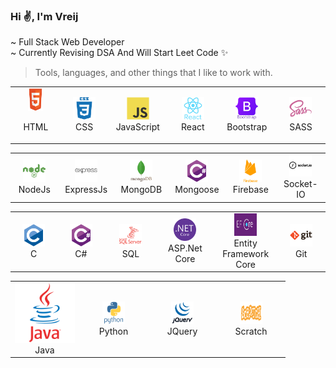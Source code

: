 ###  Hi :v:, I'm Vreij </br>
~ Full Stack Web Developer </br>
~ Currently Revising DSA And Will Start Leet Code :sparkles: </br>

> Tools, languages, and other things that I like to work with.
<table>
  <tr>
    <td align="center" width="96">
      <a href="#" style="cursor:none;">
        <img src="https://github.com/devicons/devicon/blob/master/icons/html5/html5-original.svg" width="24" height="36" alt="HTML" />
      </a>
      <br><p>HTML</p>
    </td>
    <td align="center" width="96">
      <a href="#" style="cursor:none;">
        <img src="https://github.com/devicons/devicon/blob/master/icons/css3/css3-plain-wordmark.svg" width="36" height="36" alt="CSS" />
      </a>
      <br>CSS
    </td>
    <td align="center" width="96">
      <a href="#" style="cursor:none;">
        <img src="https://github.com/devicons/devicon/blob/master/icons/javascript/javascript-original.svg" width="36" height="36" alt="JavaScript" />
      </a>
      <br>JavaScript
    </td>
    <td align="center" width="96">
      <a href="#" style="cursor:none;">
        <img src="https://github.com/devicons/devicon/blob/master/icons/react/react-original-wordmark.svg" width="36" height="36" alt="React" />
      </a>
      <br>React
    </td>
    <td align="center" width="96">
      <a href="#" style="cursor:none;">
        <img src="https://github.com/devicons/devicon/blob/master/icons/bootstrap/bootstrap-original-wordmark.svg" width="36" height="36" alt="Bootstrap" />
      </a>
      <br>Bootstrap
    </td>
    <td align="center" width="96">
      <a href="#" style="cursor:none;">
        <img src="https://github.com/devicons/devicon/blob/master/icons/sass/sass-original.svg" width="36" height="36" alt="SASS" />
      </a>
      <br>SASS
    </td>
  </tr>
</table>

<table>
  <tr>
    <td align="center" width="96">
      <a href="#" style="cursor:none;">
        <img src="https://github.com/devicons/devicon/blob/master/icons/nodejs/nodejs-plain-wordmark.svg" width="36" height="36" alt="NodeJs" />
      </a>
      <br>NodeJs
    </td>
    <td align="center" width="96">
      <a href="#" style="cursor:none;">
        <img src="https://github.com/devicons/devicon/blob/master/icons/express/express-original-wordmark.svg" width="36" height="36" alt="Express" />
      </a>
      <br>ExpressJs
    </td>
    <td align="center" width="96">
      <a href="#" style="cursor:none;">
        <img src="https://github.com/devicons/devicon/blob/master/icons/mongodb/mongodb-original-wordmark.svg" width="36" height="36" alt="MongoDB" />
      </a>
      <br>MongoDB
    </td>
    <td align="center" width="96">
      <a href="#" style="cursor:none;">
        <img src="https://github.com/devicons/devicon/blob/master/icons/csharp/csharp-original.svg" width="36" height="36" alt="Mongoose" />
      </a>
      <br>Mongoose
    </td>
        <td align="center" width="96">
      <a href="#" style="cursor:none;">
        <img src="https://github.com/devicons/devicon/blob/master/icons/firebase/firebase-plain-wordmark.svg" width="36" height="36" alt="Firebase" />
      </a>
      <br>Firebase
    </td>
        </td>
        <td align="center" width="96">
      <a href="#" style="cursor:none;">
        <img src="https://github.com/devicons/devicon/blob/master/icons/socketio/socketio-original-wordmark.svg" width="36" height="36" alt="Socket-IO" />
      </a>
      <br>Socket-IO
    </td>
  </tr>
</table>
<table>
  <tr>
    <td align="center" width="96">
      <a href="#" style="cursor:none;">
        <img src="https://github.com/devicons/devicon/blob/master/icons/c/c-original.svg" width="36" height="36" alt="C" />
      </a>
      <br>C
    </td>
      <td align="center" width="96">
      <a href="#" style="cursor:none;">
        <img src="https://github.com/devicons/devicon/blob/master/icons/csharp/csharp-original.svg" width="36" height="36" alt="C#" />
      </a>
      <br>C#
    </td>
      <td align="center" width="96">
      <a href="#" style="cursor:none;">
        <img src="https://github.com/devicons/devicon/blob/master/icons/microsoftsqlserver/microsoftsqlserver-plain-wordmark.svg" width="36" height="36" alt="SQL" />
      </a>
      <br>SQL
    </td>
      <td align="center" width="96">
      <a href="#" style="cursor:none;">
        <img src="https://github.com/devicons/devicon/blob/master/icons/dotnetcore/dotnetcore-original.svg"" width="36" height="36" alt="Asp.Net Core" />
      </a>
      <br>ASP.Net Core
    </td>
      <td align="center" width="96">
      <a href="#" style="cursor:none;">
        <img src="https://github.com/Vreij-Lal/Vreij-Lal/blob/main/ef-core-featured.png" width="36" height="36" alt="Entity Framework Core" />
      </a>
      <br>Entity Framework Core
    </td>
      <td align="center" width="96">
      <a href="#" style="cursor:none;">
        <img src="https://github.com/devicons/devicon/blob/master/icons/git/git-original-wordmark.svg" width="36" height="36" alt="Git" />
      </a>
      <br>Git
    </td>
  </tr>
</table>
<table>
  <tr>
    <td align="center" width="96">
      <a href="#" style="cursor:none;">
        <img src="https://github.com/devicons/devicon/blob/master/icons/java/java-original-wordmark.svg" alt="Java" />
      </a>
      <br>Java
    </td>
      <td align="center" width="96">
      <a href="#" style="cursor:none;">
        <img src="https://github.com/devicons/devicon/blob/master/icons/python/python-original-wordmark.svg" width="36" height="36" alt="Python" />
      </a>
      <br>Python
    </td>
      <td align="center" width="96">
      <a href="#" style="cursor:none;">
        <img src="https://github.com/devicons/devicon/blob/master/icons/jquery/jquery-original-wordmark.svg" width="36" height="36" alt="JQuery" />
      </a>
      <br>JQuery
    </td>
      <td align="center" width="96">
      <a href="#" style="cursor:none;">
        <img src="https://github.com/Vreij-Lal/Vreij-Lal/blob/main/Scratchlogo.svg.png" width="36" height="36" alt="Scratch" />
      </a>
      <br>Scratch
    </td>
  </tr>
</table>
